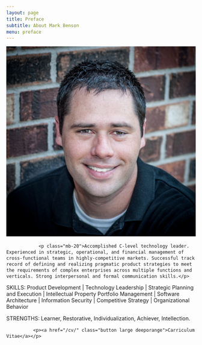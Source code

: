 ```yaml
---
layout: page
title: Preface
subtitle: About Mark Benson 
menu: preface
---
```


<div class="container">

  <div class="col-sm-4">
    <img src="/images/mdb.jpg" />
  </div>

  <div class="col-sm-8">
   
                <p class="mb-20">Accomplished C-level technology leader. Experienced in strategic, operational, and financial management of cross-functional teams in highly-competitive markets. Successful track record of defining and realizing pragmatic product strategies to meet the requirements of complex enterprises across multiple functions and verticals. Strong interpersonal and formal communication skills.</p>

<p class="mb-10"><span class="bold">SKILLS</span>: Product Development | Technology Leadership | Strategic Planning and Execution | Intellectual Property Portfolio Management | Software Architecture | Information Security | Competitive Strategy | Organizational Behavior</p>

<p class="mb-30"><span class="bold">STRENGTHS</span>: Learner, Restorative, Individualization, Achiever, Intellection.</p>
              
              <p><a href="/cv/" class="button large deeporange">Carriculum Vitae</a></p>
  </div>
</div>

[ln1]: http://exosite.com/ "Exosite"
[ln2]: /images/mug.jpg "Mark Benson"

